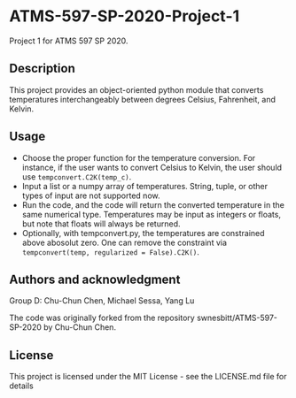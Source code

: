 # ATMS-597-SP-2020-Project-1
Project 1 for ATMS 597 SP 2020.

## Description 
This project provides an object-oriented python module that converts temperatures interchangeably between degrees Celsius, Fahrenheit, and Kelvin.

## Usage
*  Choose the proper function for the temperature conversion. For instance, if the user wants to convert Celsius to Kelvin, the user should use `tempconvert.C2K(temp_c)`.
*  Input a list or a numpy array of temperatures. String, tuple, or other types of input are not supported now.
*  Run the code, and the code will return the converted temperature in the same numerical type. Temperatures may be input as integers or floats, but note that floats will always be returned.
* Optionally, with tempconvert.py, the temperatures are constrained above abosolut zero. One can remove the constraint via `tempconvert(temp, regularized = False).C2K()`.

## Authors and acknowledgment
Group D: Chu-Chun Chen, Michael Sessa, Yang Lu

The code was originally forked from the repository swnesbitt/ATMS-597-SP-2020 by Chu-Chun Chen.

## License
This project is licensed under the MIT License - see the LICENSE.md file for details

